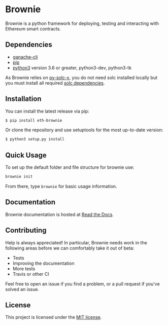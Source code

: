 # Brownie

Brownie is a python framework for deploying, testing and interacting with Ethereum smart contracts.

## Dependencies

* [ganache-cli](https://github.com/trufflesuite/ganache-cli)
* [pip](https://pypi.org/project/pip/)
* [python3](https://www.python.org/downloads/release/python-368/) version 3.6 or greater, python3-dev, python3-tk

As Brownie relies on [py-solc-x](https://github.com/iamdefinitelyahuman/py-solc-x), you do not need solc installed locally but you must install all required [solc dependencies](https://solidity.readthedocs.io/en/latest/installing-solidity.html#binary-packages).


## Installation

You can install the latest release via pip:

```bash
$ pip install eth-brownie
```

Or clone the repository and use setuptools for the most up-to-date version:

```bash
$ python3 setup.py install
```

## Quick Usage

To set up the default folder and file structure for brownie use:

```bash
brownie init
```

From there, type `brownie` for basic usage information.

## Documentation

Brownie documentation is hosted at [Read the Docs](https://eth-brownie.readthedocs.io/en/latest/).

## Contributing

Help is always appreciated! In particular, Brownie needs work in the following areas before we can comfortably take it out of beta:

* Tests
* Improving the documentation
* More tests
* Travis or other CI

Feel free to open an issue if you find a problem, or a pull request if you've solved an issue.

## License

This project is licensed under the [MIT license](LICENSE).
